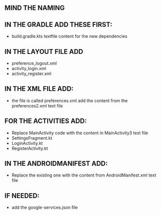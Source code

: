 ## MIND THE NAMING
## IN THE GRADLE ADD THESE FIRST:
- build.gradle.kts textfile content for the new dependencies
## IN THE LAYOUT FILE ADD
- preference_logout.xml
- activity_login.xml
- activity_register.xml

## IN THE XML FILE ADD:
- the file is called preferences.xml add the content from the preferences2.xml text file

## FOR THE ACTIVITIES ADD:
- Replace MainActivity code with the content in MainActivity3 text file
- SettingsFragment.kt
- LoginActivity.kt
- RegisterActivity.kt

## IN THE ANDROIDMANIFEST ADD:
- Replace the existing one with the content from AndroidManifest.xml text file

## IF NEEDED:
- add the google-services.json file
